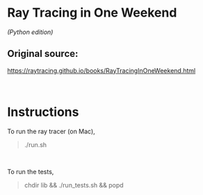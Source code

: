Ray Tracing in One Weekend
====
*(Python edition)*


Original source:
----
https://raytracing.github.io/books/RayTracingInOneWeekend.html

<br />

Instructions
====

To run the ray tracer (on Mac),
> ./run.sh

<br />

To run the tests,
> chdir lib && ./run_tests.sh && popd